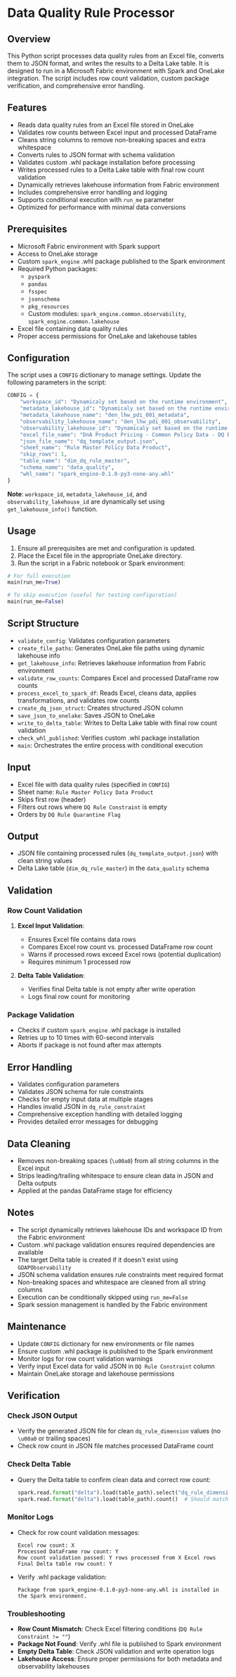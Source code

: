 # Data Quality Rule Processor

## Overview
This Python script processes data quality rules from an Excel file, converts them to JSON format, and writes the results to a Delta Lake table. It is designed to run in a Microsoft Fabric environment with Spark and OneLake integration. The script includes row count validation, custom package verification, and comprehensive error handling.

## Features
- Reads data quality rules from an Excel file stored in OneLake
- Validates row counts between Excel input and processed DataFrame
- Cleans string columns to remove non-breaking spaces and extra whitespace
- Converts rules to JSON format with schema validation
- Validates custom .whl package installation before processing
- Writes processed rules to a Delta Lake table with final row count validation
- Dynamically retrieves lakehouse information from Fabric environment
- Includes comprehensive error handling and logging
- Supports conditional execution with `run_me` parameter
- Optimized for performance with minimal data conversions

## Prerequisites
- Microsoft Fabric environment with Spark support
- Access to OneLake storage
- Custom `spark_engine` .whl package published to the Spark environment
- Required Python packages:
  - `pyspark`
  - `pandas`
  - `fsspec`
  - `jsonschema`
  - `pkg_resources`
  - Custom modules: `spark_engine.common.observability`, `spark_engine.common.lakehouse`
- Excel file containing data quality rules
- Proper access permissions for OneLake and lakehouse tables

## Configuration
The script uses a `CONFIG` dictionary to manage settings. Update the following parameters in the script:

```python
CONFIG = {
    "workspace_id": "Dynamicaly set based on the runtime environment",
    "metadata_lakehouse_id": "Dynamicaly set based on the runtime environment",
    "metadata_lakehouse_name": "den_lhw_pdi_001_metadata",
    "observability_lakehouse_name": "den_lhw_pdi_001_observability",
    "observability_lakehouse_id": "Dynamicaly set based on the runtime environment",
    "excel_file_name": "DnA Product Pricing - Common Policy Data - DQ Rulebook.xlsx",
    "json_file_name": "dq_template_output.json",
    "sheet_name": "Rule Master Policy Data Product",
    "skip_rows": 1,
    "table_name": "dim_dq_rule_master",
    "schema_name": "data_quality",
    "whl_name": "spark_engine-0.1.0-py3-none-any.whl"
}
```

**Note**: `workspace_id`, `metadata_lakehouse_id`, and `observability_lakehouse_id` are dynamically set using `get_lakehouse_info()` function.

## Usage
1. Ensure all prerequisites are met and configuration is updated.
2. Place the Excel file in the appropriate OneLake directory.
3. Run the script in a Fabric notebook or Spark environment:

```python
# For full execution
main(run_me=True)

# To skip execution (useful for testing configuration)
main(run_me=False)
```

## Script Structure
- `validate_config`: Validates configuration parameters
- `create_file_paths`: Generates OneLake file paths using dynamic lakehouse info
- `get_lakehouse_info`: Retrieves lakehouse information from Fabric environment
- `validate_row_counts`: Compares Excel and processed DataFrame row counts
- `process_excel_to_spark_df`: Reads Excel, cleans data, applies transformations, and validates row counts
- `create_dq_json_struct`: Creates structured JSON column
- `save_json_to_onelake`: Saves JSON to OneLake
- `write_to_delta_table`: Writes to Delta Lake table with final row count validation
- `check_whl_published`: Verifies custom .whl package installation
- `main`: Orchestrates the entire process with conditional execution

## Input
- Excel file with data quality rules (specified in `CONFIG`)
- Sheet name: `Rule Master Policy Data Product`
- Skips first row (header)
- Filters out rows where `DQ Rule Constraint` is empty
- Orders by `DQ Rule Quarantine Flag`

## Output
- JSON file containing processed rules (`dq_template_output.json`) with clean string values
- Delta Lake table (`dim_dq_rule_master`) in the `data_quality` schema

## Validation
### Row Count Validation
1. **Excel Input Validation**:
   - Ensures Excel file contains data rows
   - Compares Excel row count vs. processed DataFrame row count
   - Warns if processed rows exceed Excel rows (potential duplication)
   - Requires minimum 1 processed row

2. **Delta Table Validation**:
   - Verifies final Delta table is not empty after write operation
   - Logs final row count for monitoring

### Package Validation
- Checks if custom `spark_engine` .whl package is installed
- Retries up to 10 times with 60-second intervals
- Aborts if package is not found after max attempts

## Error Handling
- Validates configuration parameters
- Validates JSON schema for rule constraints
- Checks for empty input data at multiple stages
- Handles invalid JSON in `dq_rule_constraint`
- Comprehensive exception handling with detailed logging
- Provides detailed error messages for debugging

## Data Cleaning
- Removes non-breaking spaces (`\u00a0`) from all string columns in the Excel input
- Strips leading/trailing whitespace to ensure clean data in JSON and Delta outputs
- Applied at the pandas DataFrame stage for efficiency

## Notes
- The script dynamically retrieves lakehouse IDs and workspace ID from the Fabric environment
- Custom .whl package validation ensures required dependencies are available
- The target Delta table is created if it doesn't exist using `GDAPObservability`
- JSON schema validation ensures rule constraints meet required format
- Non-breaking spaces and whitespace are cleaned from all string columns
- Execution can be conditionally skipped using `run_me=False`
- Spark session management is handled by the Fabric environment

## Maintenance
- Update `CONFIG` dictionary for new environments or file names
- Ensure custom .whl package is published to the Spark environment
- Monitor logs for row count validation warnings
- Verify input Excel data for valid JSON in `DQ Rule Constraint` column
- Maintain OneLake storage and lakehouse permissions

## Verification
### Check JSON Output
- Verify the generated JSON file for clean `dq_rule_dimension` values (no `\u00a0` or trailing spaces)
- Check row count in JSON file matches processed DataFrame count

### Check Delta Table
- Query the Delta table to confirm clean data and correct row count:
  ```python
  spark.read.format("delta").load(table_path).select("dq_rule_dimension").show(truncate=False)
  spark.read.format("delta").load(table_path).count()  # Should match processed row count
  ```

### Monitor Logs
- Check for row count validation messages:
  ```plaintext
  Excel row count: X
  Processed DataFrame row count: Y
  Row count validation passed: Y rows processed from X Excel rows
  Final Delta table row count: Y
  ```
- Verify .whl package validation:
  ```plaintext
  Package from spark_engine-0.1.0-py3-none-any.whl is installed in the Spark environment.
  ```

### Troubleshooting
- **Row Count Mismatch**: Check Excel filtering conditions (`DQ Rule Constraint != ""`)
- **Package Not Found**: Verify .whl file is published to Spark environment
- **Empty Delta Table**: Check JSON validation and write operation logs
- **Lakehouse Access**: Ensure proper permissions for both metadata and observability lakehouses
